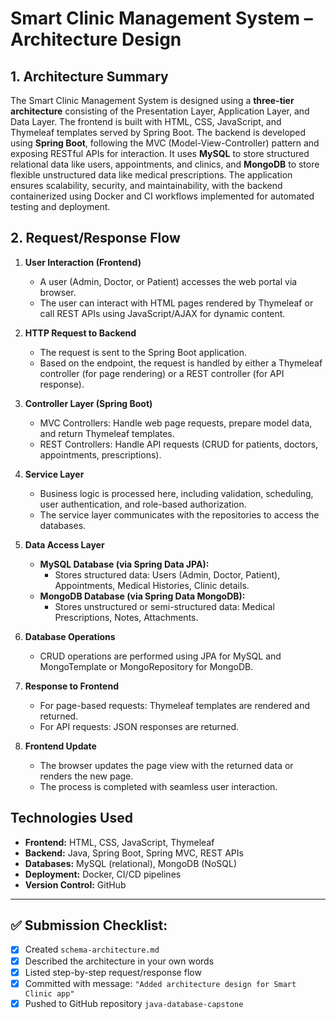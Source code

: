 # Smart Clinic Management System – Architecture Design

## 1. Architecture Summary
The Smart Clinic Management System is designed using a **three-tier architecture** consisting of the Presentation Layer, Application Layer, and Data Layer. The frontend is built with HTML, CSS, JavaScript, and Thymeleaf templates served by Spring Boot. The backend is developed using **Spring Boot**, following the MVC (Model-View-Controller) pattern and exposing RESTful APIs for interaction. It uses **MySQL** to store structured relational data like users, appointments, and clinics, and **MongoDB** to store flexible unstructured data like medical prescriptions. The application ensures scalability, security, and maintainability, with the backend containerized using Docker and CI workflows implemented for automated testing and deployment.

## 2. Request/Response Flow

1. **User Interaction (Frontend)**
   - A user (Admin, Doctor, or Patient) accesses the web portal via browser.
   - The user can interact with HTML pages rendered by Thymeleaf or call REST APIs using JavaScript/AJAX for dynamic content.

2. **HTTP Request to Backend**
   - The request is sent to the Spring Boot application.
   - Based on the endpoint, the request is handled by either a Thymeleaf controller (for page rendering) or a REST controller (for API response).

3. **Controller Layer (Spring Boot)**
   - MVC Controllers: Handle web page requests, prepare model data, and return Thymeleaf templates.
   - REST Controllers: Handle API requests (CRUD for patients, doctors, appointments, prescriptions).

4. **Service Layer**
   - Business logic is processed here, including validation, scheduling, user authentication, and role-based authorization.
   - The service layer communicates with the repositories to access the databases.

5. **Data Access Layer**
   - **MySQL Database (via Spring Data JPA):**
     - Stores structured data: Users (Admin, Doctor, Patient), Appointments, Medical Histories, Clinic details.
   - **MongoDB Database (via Spring Data MongoDB):**
     - Stores unstructured or semi-structured data: Medical Prescriptions, Notes, Attachments.

6. **Database Operations**
   - CRUD operations are performed using JPA for MySQL and MongoTemplate or MongoRepository for MongoDB.
   
7. **Response to Frontend**
   - For page-based requests: Thymeleaf templates are rendered and returned.
   - For API requests: JSON responses are returned.

8. **Frontend Update**
   - The browser updates the page view with the returned data or renders the new page.
   - The process is completed with seamless user interaction.

## Technologies Used
- **Frontend:** HTML, CSS, JavaScript, Thymeleaf
- **Backend:** Java, Spring Boot, Spring MVC, REST APIs
- **Databases:** MySQL (relational), MongoDB (NoSQL)
- **Deployment:** Docker, CI/CD pipelines
- **Version Control:** GitHub

---

## ✅ Submission Checklist:
- [x] Created `schema-architecture.md`
- [x] Described the architecture in your own words
- [x] Listed step-by-step request/response flow
- [x] Committed with message: `"Added architecture design for Smart Clinic app"`
- [x] Pushed to GitHub repository `java-database-capstone`
